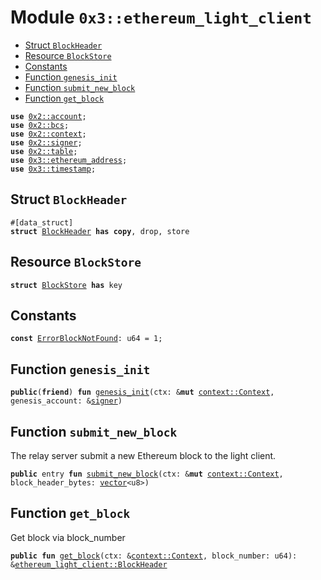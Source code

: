 
<a name="0x3_ethereum_light_client"></a>

# Module `0x3::ethereum_light_client`



-  [Struct `BlockHeader`](#0x3_ethereum_light_client_BlockHeader)
-  [Resource `BlockStore`](#0x3_ethereum_light_client_BlockStore)
-  [Constants](#@Constants_0)
-  [Function `genesis_init`](#0x3_ethereum_light_client_genesis_init)
-  [Function `submit_new_block`](#0x3_ethereum_light_client_submit_new_block)
-  [Function `get_block`](#0x3_ethereum_light_client_get_block)


<pre><code><b>use</b> <a href="">0x2::account</a>;
<b>use</b> <a href="">0x2::bcs</a>;
<b>use</b> <a href="">0x2::context</a>;
<b>use</b> <a href="">0x2::signer</a>;
<b>use</b> <a href="">0x2::table</a>;
<b>use</b> <a href="ethereum_address.md#0x3_ethereum_address">0x3::ethereum_address</a>;
<b>use</b> <a href="timestamp.md#0x3_timestamp">0x3::timestamp</a>;
</code></pre>



<a name="0x3_ethereum_light_client_BlockHeader"></a>

## Struct `BlockHeader`



<pre><code>#[data_struct]
<b>struct</b> <a href="ethereum_light_client.md#0x3_ethereum_light_client_BlockHeader">BlockHeader</a> <b>has</b> <b>copy</b>, drop, store
</code></pre>



<a name="0x3_ethereum_light_client_BlockStore"></a>

## Resource `BlockStore`



<pre><code><b>struct</b> <a href="ethereum_light_client.md#0x3_ethereum_light_client_BlockStore">BlockStore</a> <b>has</b> key
</code></pre>



<a name="@Constants_0"></a>

## Constants


<a name="0x3_ethereum_light_client_ErrorBlockNotFound"></a>



<pre><code><b>const</b> <a href="ethereum_light_client.md#0x3_ethereum_light_client_ErrorBlockNotFound">ErrorBlockNotFound</a>: u64 = 1;
</code></pre>



<a name="0x3_ethereum_light_client_genesis_init"></a>

## Function `genesis_init`



<pre><code><b>public</b>(<b>friend</b>) <b>fun</b> <a href="ethereum_light_client.md#0x3_ethereum_light_client_genesis_init">genesis_init</a>(ctx: &<b>mut</b> <a href="_Context">context::Context</a>, genesis_account: &<a href="">signer</a>)
</code></pre>



<a name="0x3_ethereum_light_client_submit_new_block"></a>

## Function `submit_new_block`

The relay server submit a new Ethereum block to the light client.


<pre><code><b>public</b> entry <b>fun</b> <a href="ethereum_light_client.md#0x3_ethereum_light_client_submit_new_block">submit_new_block</a>(ctx: &<b>mut</b> <a href="_Context">context::Context</a>, block_header_bytes: <a href="">vector</a>&lt;u8&gt;)
</code></pre>



<a name="0x3_ethereum_light_client_get_block"></a>

## Function `get_block`

Get block via block_number


<pre><code><b>public</b> <b>fun</b> <a href="ethereum_light_client.md#0x3_ethereum_light_client_get_block">get_block</a>(ctx: &<a href="_Context">context::Context</a>, block_number: u64): &<a href="ethereum_light_client.md#0x3_ethereum_light_client_BlockHeader">ethereum_light_client::BlockHeader</a>
</code></pre>
